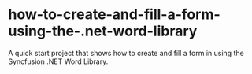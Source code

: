 # how-to-create-and-fill-a-form-using-the-.net-word-library
A quick start project that shows how to create and fill a form in using the Syncfusion .NET Word Library.
